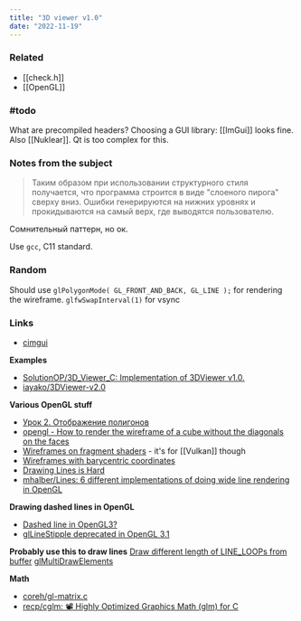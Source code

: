 ```yaml
---
title: "3D viewer v1.0"
date: "2022-11-19"
---
```


### Related
- [[check.h]]
- [[OpenGL]]

### #todo
What are precompiled headers?
Choosing a GUI library: [[ImGui]] looks fine. Also [[Nuklear]]. Qt is too complex for this.

### Notes from the subject
> Таким образом при использовании структурного стиля получается, что программа строится в виде "слоеного пирога" сверху вниз. Ошибки генерируются на нижних уровнях и прокидываются на самый верх, где выводятся пользователю.

Сомнительный паттерн, но ок.

Use `gcc`, C11 standard.

### Random
Should use `glPolygonMode( GL_FRONT_AND_BACK, GL_LINE );` for rendering the wireframe.
`glfwSwapInterval(1)` for vsync

### Links
- [cimgui](https://github.com/cimgui/cimgui)

**Examples**
- [SolutionOP/3D\_Viewer\_C: Implementation of 3DViewer v1.0.](https://github.com/SolutionOP/3D_Viewer_C)
- [iayako/3DViewer-v2.0](https://github.com/iayako/3DViewer-v2.0)

**Various OpenGL stuff**
- [Урок 2. Отображение полигонов](https://pmg.org.ru/nehe/nehe02.htm)
- [opengl - How to render the wireframe of a cube without the diagonals on the faces](https://computergraphics.stackexchange.com/questions/1664/)
- [Wireframes on fragment shaders](https://wunkolo.github.io/post/2022/07/gl_ext_fragment_shader_barycentric-wireframe/) - it's for [[Vulkan]] though
- [Wireframes with barycentric coordinates](https://tchayen.github.io/posts/wireframes-with-barycentric-coordinates)
- [Drawing Lines is Hard](https://mattdesl.svbtle.com/drawing-lines-is-hard)
- [mhalber/Lines: 6 different implementations of doing wide line rendering in OpenGL](https://github.com/mhalber/Lines)

**Drawing dashed lines in OpenGL**
- [Dashed line in OpenGL3?](https://stackoverflow.com/questions/52928678/)
- [glLineStipple deprecated in OpenGL 3.1](https://stackoverflow.com/questions/6017176/)

**Probably use this to draw lines**
[Draw different length of LINE\_LOOPs from buffer](https://stackoverflow.com/questions/23907881/)
[glMultiDrawElements](https://stackoverflow.com/questions/24516993/)

**Math**
- [coreh/gl-matrix.c](https://github.com/coreh/gl-matrix.c)
- [recp/cglm: 📽 Highly Optimized Graphics Math (glm) for C](https://github.com/recp/cglm)